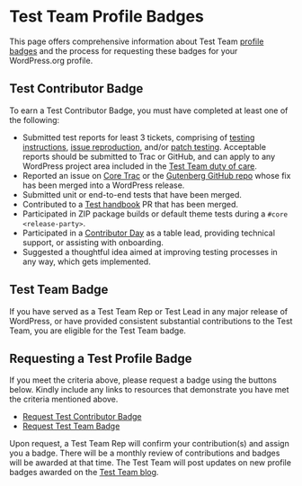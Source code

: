 # Test Team Profile Badges

This page offers comprehensive information about Test Team [profile badges](https://make.wordpress.org/meta/handbook/tutorials-guides/profile-badges/) and the process for requesting these badges for your WordPress.org profile.

## Test Contributor Badge

To earn a Test Contributor Badge, you must have completed at least one of the following:

- Submitted test reports for least 3 tickets, comprising of [testing instructions](https://make.wordpress.org/test/handbook/test-reports/testing-instructions/), [issue reproduction](https://make.wordpress.org/test/handbook/test-reports/issue-reproduction/), and/or [patch testing](https://make.wordpress.org/test/handbook/test-reports/patch-testing/). Acceptable reports should be submitted to Trac or GitHub, and can apply to any WordPress project area included in the [Test Team duty of care](https://make.wordpress.org/test/handbook/#duty-of-care).
- Reported an issue on [Core Trac](https://core.trac.wordpress.org/tickets/latest) or the [Gutenberg GitHub repo](https://github.com/wordpress/gutenberg/issues) whose fix has been merged into a WordPress release.
- Submitted unit or end-to-end tests that have been merged.
- Contributed to a [Test handbook](https://github.com/wordpress/test-handbook) PR that has been merged.
- Participated in ZIP package builds or default theme tests during a `#core <release-party>`.
- Participated in a [Contributor Day](https://make.wordpress.org/test/handbook/get-started-at-contributor-day/) as a table lead, providing technical support, or assisting with onboarding.
- Suggested a thoughtful idea aimed at improving testing processes in any way, which gets implemented.
  
## Test Team Badge 
 
If you have served as a Test Team Rep or Test Lead in any major release of WordPress, or have provided consistent substantial contributions to the Test Team, you are eligible for the Test Team badge.

## Requesting a Test Profile Badge

If you meet the criteria above, please request a badge using the buttons below. Kindly include any links to resources that demonstrate you have met the criteria mentioned above.

- [Request Test Contributor Badge](https://profiles.wordpress.org/associations/test-contributor/)
- [Request Test Team Badge](https://profiles.wordpress.org/associations/test-team/)

Upon request, a Test Team Rep will confirm your contribution(s) and assign you a badge. There will be a monthly review of contributions and badges will be awarded at that time. The Test Team will post updates on new profile badges awarded on the [Test Team blog](https://make.wordpress.org/test/). 